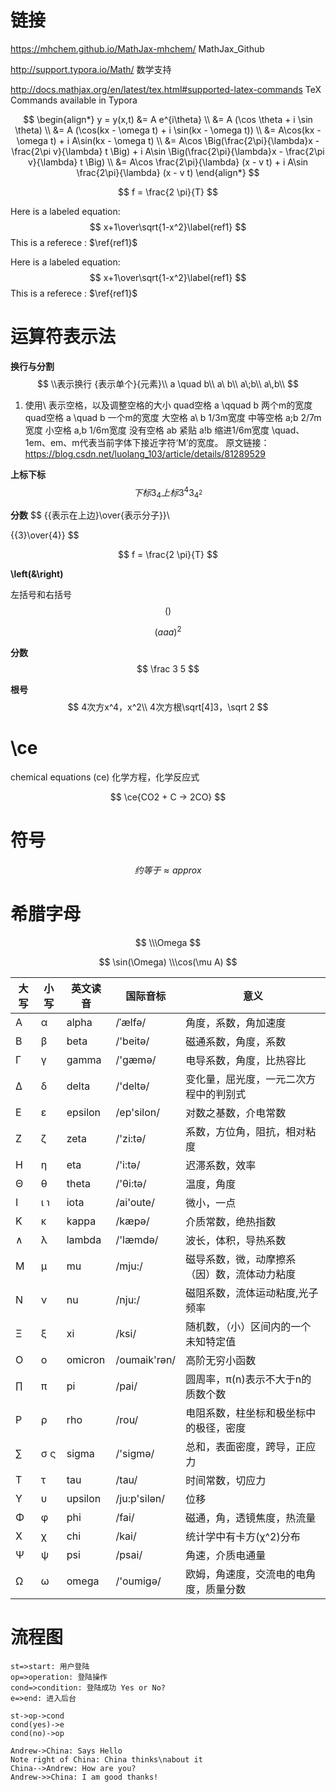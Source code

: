 








# 链接


https://mhchem.github.io/MathJax-mhchem/ MathJax_Github

http://support.typora.io/Math/ 数学支持

http://docs.mathjax.org/en/latest/tex.html#supported-latex-commands TeX Commands available in Typora




$$
\begin{align*}
y = y(x,t) &= A e^{i\theta} \\
&= A (\cos \theta + i \sin \theta) \\
&= A (\cos(kx - \omega t) + i \sin(kx - \omega t)) \\
&= A\cos(kx - \omega t) + i A\sin(kx - \omega t)  \\
&= A\cos \Big(\frac{2\pi}{\lambda}x - \frac{2\pi v}{\lambda} t \Big) + i A\sin \Big(\frac{2\pi}{\lambda}x - \frac{2\pi v}{\lambda} t \Big)  \\
&= A\cos \frac{2\pi}{\lambda} (x - v t) + i A\sin \frac{2\pi}{\lambda} (x - v t)
\end{align*}
$$

$$
f = \frac{2 \pi}{T}
$$

Here is a labeled equation: 
$$
x+1\over\sqrt{1-x^2}\label{ref1}
$$
This is a referece : $\ref{ref1}$



Here is a labeled equation: $$ x+1\over\sqrt{1-x^2}\label{ref1} $$ This is a referece : $\ref{ref1}$





# 运算符表示法

**换行与分割**
$$
\\表示换行
{表示单个}{元素}\\
a \quad b\\
a\ b\\
a\;b\\
a\,b\\
$$

1. 使用\ 表示空格，以及调整空格的大小
quad空格 a \qquad b 两个m的宽度
quad空格 a \quad b 一个m的宽度
大空格 a\ b 1/3m宽度
中等空格 a\;b 2/7m宽度
小空格 a\,b 1/6m宽度
没有空格 ab
紧贴 a\!b 缩进1/6m宽度
\quad、1em、em、m代表当前字体下接近字符‘M’的宽度。
原文链接：https://blog.csdn.net/luolang_103/article/details/81289529

**上标下标**
$$
下标3_4
上标3^4
3_{4^2}
$$

**分数**
$$
{{表示在上边}\over{表示分子}}\\

{{3}\over{4}}
$$


$$
f = \frac{2 \pi}{T}
$$







**\left(&\right)**

左括号和右括号
$$
\left(
\right)
$$



$$
\left(    aaa\right)^2
$$

**分数**
$$
\frac 3 5
$$



**根号**
$$
4次方x^4，x^2\\
4次方根\sqrt[4]3，\sqrt 2
$$

# \ce

chemical equations (ce) 化学方程，化学反应式



$$
\ce{CO2 + C -> 2CO}
$$





# 符号

$$
约等于\approx approx
$$


# 希腊字母

$$
\\\Omega
$$

$$
\sin(\Omega) \\\cos(\mu A)
$$



| 大写 | 小写 | 英文读音 | 国际音标       | 意义                                         |
| ---- | ---- | -------- | -------------- | -------------------------------------------- |
| Α    | α    | alpha    | /ˈælfə/        | 角度，系数，角加速度                         |
| Β    | β    | beta     | /'beitə/       | 磁通系数，角度，系数                         |
| Γ    | γ    | gamma    | /'g&aelig;mə/  | 电导系数，角度，比热容比                     |
| Δ    | δ    | delta    | /'deltə/       | 变化量，屈光度，一元二次方程中的判别式       |
| Ε    | ε    | epsilon  | /ep'silon/     | 对数之基数，介电常数                         |
| Ζ    | ζ    | zeta     | /'zi:tə/       | 系数，方位角，阻抗，相对粘度                 |
| Η    | η    | eta      | /'i:tə/        | 迟滞系数，效率                               |
| Θ    | θ    | theta    | /'θi:tə/       | 温度，角度                                   |
| Ι    | ι ℩  | iota     | /ai'oute/      | 微小，一点                                   |
| Κ    | κ    | kappa    | /k&aelig;pə/   | 介质常数，绝热指数                           |
| ∧    | λ    | lambda   | /'l&aelig;mdə/ | 波长，体积，导热系数                         |
| Μ    | μ    | mu       | /mju:/         | 磁导系数，微，动摩擦系（因）数，流体动力粘度 |
| Ν    | ν    | nu       | /nju:/         | 磁阻系数，流体运动粘度,光子频率              |
| Ξ    | ξ    | xi       | /ksi/          | 随机数，（小）区间内的一个未知特定值         |
| Ο    | ο    | omicron  | /oumaik'rən/   | 高阶无穷小函数                               |
| ∏    | π    | pi       | /pai/          | 圆周率，π(n)表示不大于n的质数个数            |
| Ρ    | ρ    | rho      | /rou/          | 电阻系数，柱坐标和极坐标中的极径，密度       |
| ∑    | σ ς  | sigma    | /'sigmə/       | 总和，表面密度，跨导，正应力                 |
| Τ    | τ    | tau      | /tau/          | 时间常数，切应力                             |
| Υ    | υ    | upsilon  | /ju:p'silən/   | 位移                                         |
| Φ    | φ    | phi      | /fai/          | 磁通，角，透镜焦度，热流量                   |
| Χ    | χ    | chi      | /kai/          | 统计学中有卡方(χ^2)分布                      |
| Ψ    | ψ    | psi      | /psai/         | 角速，介质电通量                             |
| Ω    | ω    | omega    | /'oumigə/      | 欧姆，角速度，交流电的电角度，质量分数       |







# 流程图

```flow
st=>start: 用户登陆
op=>operation: 登陆操作
cond=>condition: 登陆成功 Yes or No?
e=>end: 进入后台

st->op->cond
cond(yes)->e
cond(no)->op
```

```seq
Andrew->China: Says Hello
Note right of China: China thinks\nabout it
China-->Andrew: How are you?
Andrew->>China: I am good thanks!
```







